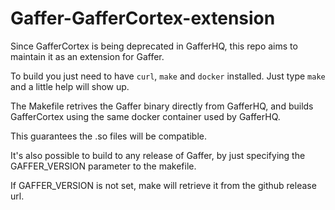 # Gaffer-GafferCortex-extension
Since GafferCortex is being deprecated in GafferHQ, 
this repo aims to maintain it as an extension for Gaffer.

To build you just need to have `curl`, `make` and `docker` installed. 
Just type `make` and a little help will show up. 

The Makefile retrives the Gaffer binary directly from GafferHQ, and builds
GafferCortex using the same docker container used by GafferHQ. 

This guarantees the .so files will be compatible.

It's also possible to build to any release of Gaffer, by just specifying the 
GAFFER_VERSION parameter to the makefile. 

If GAFFER_VERSION is not set, make will retrieve it from the github release url. 

